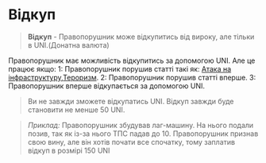 # Відкуп

>**Відкуп** - Правопорушник може відкупитись від вироку, але тільки в UNI.(Донатна валюта)

Правопорушник має можливість відкупитись за допомогою UNI. Але це працює якщо:
1: Правопорушник порушив статті такі як: [Атака на інфраструктуру](Статті/Атака%20на%20інфраструктуру.md),[Тероризм](Статті/Тероризм.md).
2: Правопорушник порушив статті вперше.
3: Правопорушник вперше відкупається за допомогою UNI.

>Ви не завжди зможете відкупатись UNI. Відкуп завжди буде становити не менше 50 UNI.

>*Приклад:* Правопорушник збудував лаг-машину. На нього подали позив, так як із-за нього ТПС падав до 10. Правопорушник признав свою вину, але він хотів почати все спочатку, тому заплатив відкуп в розмірі 150 UNI